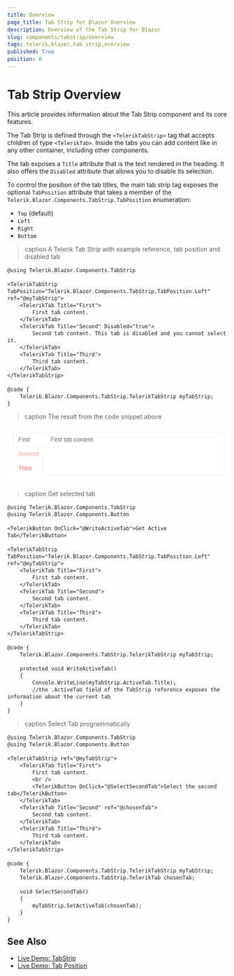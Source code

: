 ```yaml
---
title: Overview
page_title: Tab Strip for Blazor Overview
description: Overview of the Tab Strip for Blazor
slug: components/tabstrip/overview
tags: telerik,blazor,tab strip,overview
published: True
position: 0
---
```


# Tab Strip Overview

This article provides information about the Tab Strip component and its core features.

The Tab Strip is defined through the `<TelerikTabStrip>` tag that accepts children of type `<TelerikTab>`. Inside the tabs you can add content like in any other container, including other components.

The tab exposes a `Title` attribute that is the text rendered in the heading. It also offers the `Disabled` attribute that allows you to disable its selection.

To control the position of the tab titles, the main tab strip tag exposes the optional `TabPosition` attribute that takes a member of the `Telerik.Blazor.Components.TabStrip.TabPosition` enumeration:

* `Top` (default)
* `Left`
* `Right`
* `Bottom`

>caption A Telerik Tab Strip with example reference, tab position and disabled tab

````CSHTML
@using Telerik.Blazor.Components.TabStrip

<TelerikTabStrip TabPosition="Telerik.Blazor.Components.TabStrip.TabPosition.Left" ref="@myTabStrip">
	<TelerikTab Title="First">
		First tab content.
	</TelerikTab>
	<TelerikTab Title="Second" Disabled="true">
		Second tab content. This tab is disabled and you cannot select it.
	</TelerikTab>
	<TelerikTab Title="Third">
		Third tab content.
	</TelerikTab>
</TelerikTabStrip>

@code {
	Telerik.Blazor.Components.TabStrip.TelerikTabStrip myTabStrip;
}
````

>caption The result from the code snippet above

![](images/tabstrip-left.png)

>caption Get selected tab

````CSHTML
@using Telerik.Blazor.Components.TabStrip
@using Telerik.Blazor.Components.Button

<TelerikButton OnClick="@WriteActiveTab">Get Active Tab</TelerikButton>

<TelerikTabStrip TabPosition="Telerik.Blazor.Components.TabStrip.TabPosition.Left" ref="@myTabStrip">
	<TelerikTab Title="First">
		First tab content.
	</TelerikTab>
	<TelerikTab Title="Second">
		Second tab content.
	</TelerikTab>
	<TelerikTab Title="Third">
		Third tab content.
	</TelerikTab>
</TelerikTabStrip>

@code {
	Telerik.Blazor.Components.TabStrip.TelerikTabStrip myTabStrip;

	protected void WriteActiveTab()
	{
		Console.WriteLine(myTabStrip.ActiveTab.Title);
		//the .ActiveTab field of the TabStrip reference exposes the information about the current tab
	}
}
````

>caption Select Tab programmatically

````CSHTML
@using Telerik.Blazor.Components.TabStrip
@using Telerik.Blazor.Components.Button

<TelerikTabStrip ref="@myTabStrip">
	<TelerikTab Title="First">
		First tab content.
		<br />
		<TelerikButton OnClick="@SelectSecondTab">Select the second tab</TelerikButton>
	</TelerikTab>
	<TelerikTab Title="Second" ref="@chosenTab">
		Second tab content.
	</TelerikTab>
	<TelerikTab Title="Third">
		Third tab content.
	</TelerikTab>
</TelerikTabStrip>

@code {
	Telerik.Blazor.Components.TabStrip.TelerikTabStrip myTabStrip;
	Telerik.Blazor.Components.TabStrip.TelerikTab chosenTab;

	void SelectSecondTab()
	{
		myTabStrip.SetActiveTab(chosenTab);
	}
}
````

## See Also

  * [Live Demo: TabStrip](https://demos.telerik.com/blazor-ui/tabstrip/index)
  * [Live Demo: Tab Position](https://demos.telerik.com/blazor-ui/tabstrip/tabposition)

